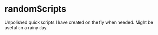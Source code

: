 randomScripts
=============

Unpolished quick scripts I have created on the fly when needed. Might be useful on a rainy day. 
